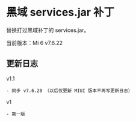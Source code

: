 # 黑域 services.jar 补丁
替换打过黑域补丁的 services.jar。

当前版本：Mi 6 v7.6.22
## 更新日志
v1.1

    - 同步 v7.6.20 （以后仅更新 MIUI 版本不再写更新日志）
v1

    - 第一版
